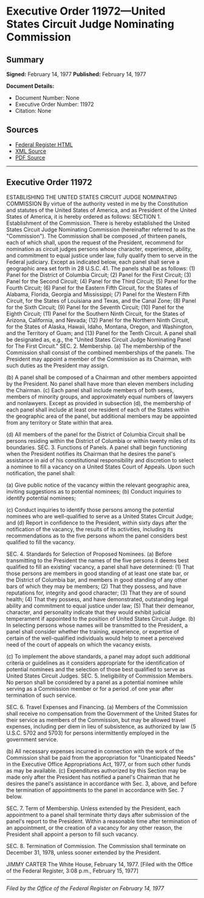 # Executive Order 11972—United States Circuit Judge Nominating Commission

## Summary

**Signed:** February 14, 1977
**Published:** February 14, 1977

**Document Details:**
- Document Number: None
- Executive Order Number: 11972
- Citation: None

## Sources
- [Federal Register HTML](https://www.presidency.ucsb.edu/documents/executive-order-11972-united-states-circuit-judge-nominating-commission)
- [XML Source](None)
- [PDF Source](None)

---

## Executive Order 11972

ESTABLISHING THE UNITED STATES CIRCUIT JUDGE NOMINATING COMMISSION
By virtue of the authority vested in me by the Constitution and statutes of the United States of America, and as President of the United States of America, it is hereby ordered as follows:
SECTION 1. Establishment of the Commission. There is hereby established the United States Circuit Judge Nominating Commission (hereinafter referred to as the "Commission"). The Commission shall be composed ,of thirteen panels, each of which shall, upon the request of the President, recommend for nomination as circuit judges persons whose character, experience, ability, and commitment to equal justice under law, fully qualify them to serve in the Federal judiciary. Except as indicated below, each panel shall serve a geographic area set forth in 28 U.S.C. 41. The panels shall be as follows:
    (1) Panel for the District of Columbia Circuit;
    (2) Panel for the First Circuit;
    (3) Panel for the Second Circuit;
    (4) Panel for the Third Circuit;
    (5) Panel for the Fourth Circuit;
    (6) Panel for the Eastern Fifth Circuit, for the States of Alabama, Florida, Georgia and Mississippi;
    (7) Panel for the Western Fifth Circuit, for the States of Louisiana and Texas, and the Canal Zone;
    (8) Panel for the Sixth Circuit;
    (9) Panel for the Seventh Circuit;
    (10) Panel for the Eighth Circuit;
    (11) Panel for the Southern Ninth Circuit, for the States of Arizona, California, and Nevada;
    (12) Panel for the Northern Ninth Circuit, for the States of Alaska, Hawaii, Idaho, Montana, Oregon, and Washington, and the Territory of Guam; and
    (13) Panel for the Tenth Circuit.
A panel shall be designated as, e.g., the "United States Circuit Judge Nominating Panel for The First Circuit."
SEC. 2. Membership. (a) The membership of the Commission shall consist of the combined memberships of the panels. The President may appoint a member of the Commission as its Chairman, with such duties as the President may assign.

(b) A panel shall be composed of a Chairman and other members appointed by the President. No panel shall have more than eleven members including the Chairman.
(c) Each panel shall include members of both sexes, members of minority groups, and approximately equal numbers of lawyers and nonlawyers. Except as provided in subsection (d), the membership of each panel shall include at least one resident of each of the States within the geographic area of the panel, but additional members may be appointed from any territory or State within that area.

(d) All members of the panel for the District of Columbia Circuit shall be persons residing within the District of Columbia or within twenty miles of its boundaries.
SEC. 3. Functions of Panels. A panel shall begin functioning when the President notifies its Chairman that he desires the panel's assistance in aid of his constitutional responsibility and discretion to select a nominee to fill a vacancy on a United States Court of Appeals. Upon such notification, the panel shall:

(a) Give public notice of the vacancy within the relevant geographic area, inviting suggestions as to potential nominees;
(b) Conduct inquiries to identify potential nominees;

(c) Conduct inquiries to identify those persons among the potential nominees who are well-qualified to serve as a United States Circuit Judge; and
(d) Report in confidence to the President, within sixty days after the notification of the vacancy, the results of its activities, including its recommendations as to the five persons whom the panel considers best qualified to fill the vacancy.

SEC. 4. Standards for Selection of Proposed Nominees. (a) Before transmitting to the President the names of the five persons it deems best qualified to fill an existing' vacancy, a panel shall have determined:
    (1) That those persons are members in good standing of at least one state bar, or the District of Columbia bar, and members in good standing of any other bars of which they may be members;
    (2) That they possess, and have reputations for, integrity and good character; (3) That they are of sound health;
    (4) That they possess, and have demonstrated, outstanding legal ability and commitment to equal justice under law;
    (5) That their demeanor, character, and personality indicate that they would exhibit judicial temperament if appointed to the position of United States Circuit Judge.
(b) In selecting persons whose names will be transmitted to the President, a panel shall consider whether the training, experience, or expertise of certain of the well-qualified individuals would help to meet a perceived need of the court of appeals on which the vacancy exists.

(c) To implement the above standards, a panel may adopt such additional criteria or guidelines as it considers appropriate for the identification of potential nominees and the selection of those best qualified to serve as United States Circuit Judges.
SEC. 5. Ineligibility of Commission Members. No person shall be considered by a panel as a potential nominee while serving as a Commission member or for a period .of one year after termination of such service.

SEC. 6. Travel Expenses and Financing. (a) Members of the Commission shall receive no compensation from the Government of the United States for their service as members of the Commission, but may be allowed travel expenses, including per diem in lieu of subsistence, as authorized by law (5 U.S.C. 5702 and 5703) for persons intermittently employed in the government service.

(b) All necessary expenses incurred in connection with the work of the Commission shall be paid from the appropriation for "Unanticipated Needs" in the Executive Office Appropriations Act, 1977, or from such other funds as may be available.
(c) Expenditures authorized by this Section may be made only after the President has notified a panel's Chairman that he desires the panel's assistance in accordance with Sec. 3, above, and before the termination of appointments to the panel in accordance with Sec. 7 below.

SEC. 7. Term of Membership. Unless extended by the President, each appointment to a panel shall terminate thirty days after submission of the panel's report to the President. Within a reasonable time after termination of an appointment, or the creation of a vacancy for any other reason, the President shall appoint a person to fill such vacancy.

SEC. 8. Termination of Commission. The Commission shall terminate on December 31, 1978, unless sooner extended by the President.

JIMMY CARTER
The White House,
February 14, 1977.
[Filed with the Office of the Federal Register, 3:08 p.m., February 15, 1977]

---

*Filed by the Office of the Federal Register on February 14, 1977*
